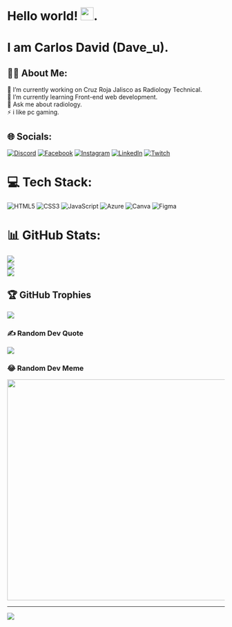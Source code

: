 # Hello world! <img src="https://raw.githubusercontent.com/debdutgoswami/debdutgoswami/master/assets/gifs/Hi.gif" width="30px">.
# I am Carlos David (Dave_u). 
## 👨‍💻 About Me:
🔭 I’m currently working on Cruz Roja Jalisco as Radiology Technical.<br>🌱 I’m currently learning Front-end web development.<br>💬 Ask me about radiology.<br>⚡ i like pc gaming.


## 🌐 Socials:
[![Discord](https://img.shields.io/badge/Discord-%237289DA.svg?logo=discord&logoColor=white)](htttps://discord.gg/https://discord.gg/mtMQ5E2R4d) [![Facebook](https://img.shields.io/badge/Facebook-%231877F2.svg?logo=Facebook&logoColor=white)](https://facebook.com/https://www.facebook.com/DaveUltraGT) [![Instagram](https://img.shields.io/badge/Instagram-%23E4405F.svg?logo=Instagram&logoColor=white)](https://instagram.com/https://www.instagram.com/dave_oval/) [![LinkedIn](https://img.shields.io/badge/LinkedIn-%230077B5.svg?logo=linkedin&logoColor=white)](https://linkedin.com/in/www.linkedin.com/in/carlos-david-vazquez-herrera-dave-u) [![Twitch](https://img.shields.io/badge/Twitch-%239146FF.svg?logo=Twitch&logoColor=white)](https://twitch.tv/DaveUltra) 

# 💻 Tech Stack:
![HTML5](https://img.shields.io/badge/html5-%23E34F26.svg?style=for-the-badge&logo=html5&logoColor=white) ![CSS3](https://img.shields.io/badge/css3-%231572B6.svg?style=for-the-badge&logo=css3&logoColor=white) ![JavaScript](https://img.shields.io/badge/javascript-%23323330.svg?style=for-the-badge&logo=javascript&logoColor=%23F7DF1E) ![Azure](https://img.shields.io/badge/azure-%230072C6.svg?style=for-the-badge&logo=azure-devops&logoColor=white) ![Canva](https://img.shields.io/badge/Canva-%2300C4CC.svg?style=for-the-badge&logo=Canva&logoColor=white) 	![Figma](https://img.shields.io/badge/figma-%23F24E1E.svg?style=for-the-badge&logo=figma&logoColor=white)
# 📊 GitHub Stats:
![](https://github-readme-stats.vercel.app/api?username=DaveOval&theme=dark&hide_border=true&include_all_commits=true&count_private=true)<br/>
![](https://github-readme-streak-stats.herokuapp.com/?user=DaveOval&theme=dark&hide_border=true)<br/>
![](https://github-readme-stats.vercel.app/api/top-langs/?username=DaveOval&theme=dark&hide_border=true&include_all_commits=true&count_private=true&layout=compact)

## 🏆 GitHub Trophies
![](https://github-profile-trophy.vercel.app/?username=DaveOval&theme=radical&no-frame=true&no-bg=true&margin-w=4)

### ✍️ Random Dev Quote
![](https://quotes-github-readme.vercel.app/api?type=vetical&theme=dark)

### 😂 Random Dev Meme
<img src="https://random-memer.herokuapp.com/" width="512px"/>

---
[![](https://visitcount.itsvg.in/api?id=DaveOval&icon=5&color=0)](https://visitcount.itsvg.in)

